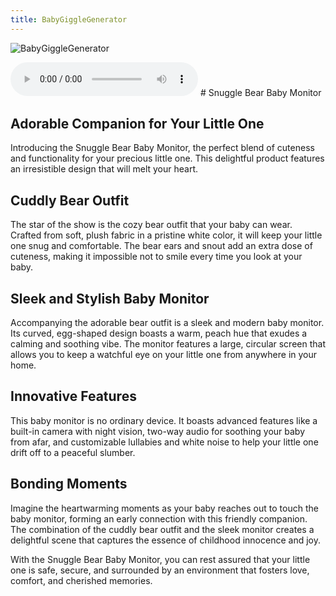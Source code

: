```yaml
---
title: BabyGiggleGenerator
---
```

![BabyGiggleGenerator](/images/BabyGiggleGenerator.png)

<audio controls>
<source src="/audio/BabyGiggleGenerator.mp3"/>
</audio>
# Snuggle Bear Baby Monitor

## Adorable Companion for Your Little One
Introducing the Snuggle Bear Baby Monitor, the perfect blend of cuteness and functionality for your precious little one. This delightful product features an irresistible design that will melt your heart.

## Cuddly Bear Outfit
The star of the show is the cozy bear outfit that your baby can wear. Crafted from soft, plush fabric in a pristine white color, it will keep your little one snug and comfortable. The bear ears and snout add an extra dose of cuteness, making it impossible not to smile every time you look at your baby.

## Sleek and Stylish Baby Monitor
Accompanying the adorable bear outfit is a sleek and modern baby monitor. Its curved, egg-shaped design boasts a warm, peach hue that exudes a calming and soothing vibe. The monitor features a large, circular screen that allows you to keep a watchful eye on your little one from anywhere in your home.

## Innovative Features
This baby monitor is no ordinary device. It boasts advanced features like a built-in camera with night vision, two-way audio for soothing your baby from afar, and customizable lullabies and white noise to help your little one drift off to a peaceful slumber.

## Bonding Moments
Imagine the heartwarming moments as your baby reaches out to touch the baby monitor, forming an early connection with this friendly companion. The combination of the cuddly bear outfit and the sleek monitor creates a delightful scene that captures the essence of childhood innocence and joy.

With the Snuggle Bear Baby Monitor, you can rest assured that your little one is safe, secure, and surrounded by an environment that fosters love, comfort, and cherished memories.